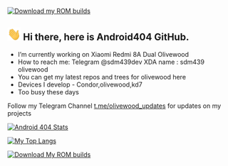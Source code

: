 <a href="https://sourceforge.net/projects/black-dev-projects/files/latest/download"><img alt="Download my ROM builds" src="https://img.shields.io/sourceforge/dt/black-dev-projects.svg" ></a>

<h2><img src="https://raw.githubusercontent.com/ABSphreak/ABSphreak/master/gifs/Hi.gif" width="30px"> Hi there, here is Android404 GitHub.</h2>

- I’m currently working on Xiaomi Redmi 8A Dual Olivewood
- How to reach me: Telegram @sdm439dev XDA name : sdm439 olivewood
- You can get my latest repos and trees for olivewood here
- Devices I develop - Condor,olivewood,kd7
- Too busy these days

Follow my Telegram Channel [t.me/olivewood_updates](https://t.me/sdm439dev) for updates on my projects


[![Android 404 Stats](https://github-readme-stats.vercel.app/api?username=shield44&theme=yellow)](https://github.com/anuraghazra/github-readme-stats)

[![My Top Langs](https://github-readme-stats.vercel.app/api/top-langs/?username=shield44&theme=yellow)](https://github.com/anuraghazra/github-readme-stats)


<a href="https://sourceforge.net/files/black-dev-projects/"><img alt="Download My ROM builds" src="https://sourceforge.net/sflogo.php?type=11&group_id=3364292" ></a>
